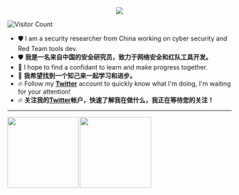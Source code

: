 <p align="center"><img src="https://i.imgur.com/A6bWGFl.gif"/></p>

![Visitor Count](https://profile-counter.glitch.me/ExpLangcn/count.svg)

- 🛡️ I am a security researcher from China working on cyber security and Red Team tools dev.
- 🛡️ **我是一名来自中国的安全研究员，致力于网络安全和红队工具开发。**
- 👾 I hope to find a confidant to learn and make progress together.
- 👾 **我希望找到一个知己来一起学习和进步。**
- 🔥 Follow my [**Twitter**](https://twitter.com/ExpLang_Cn) account to quickly know what I'm doing, I'm waiting for your attention!
- 🔥 **关注我的[Twitter](https://twitter.com/ExpLang_Cn)帐户，快速了解我在做什么，我正在等待您的关注！**
  
---

<div>
  <a href="https://twitter.com/ExpLang_Cn">
    <img align="left" height="160" src="https://github-readme-stats.vercel.app/api/top-langs/?username=ExpLangcn&layout=compact" />
  </a>
  <a href="https://twitter.com/ExpLang_Cn">
    <img align="left" height="160" src="https://github-readme-stats.vercel.app/api?username=ExpLangcn&show_icons=true&count_private=true" />
  </a>
</div>
